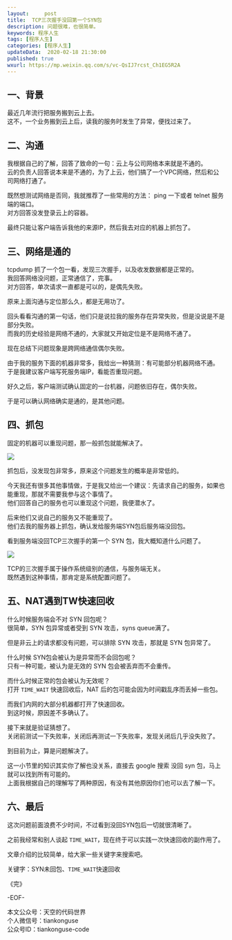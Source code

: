 ```yaml
---   
layout:     post  
title:  TCP三次握手没回第一个SYN包  
description: 问题很难，也很简单。  
keywords: 程序人生  
tags: [程序人生]    
categories: [程序人生]  
updateData:  2020-02-18 21:30:00  
published: true  
wxurl: https://mp.weixin.qq.com/s/vc-QsIJ7rcst_Ch1EG5R2A  
---  
```



## 一、背景  


最近几年流行把服务搬到云上去。  
这不，一个业务搬到云上后，读我的服务时发生了异常，便找过来了。  


## 二、沟通  


我根据自己的了解，回答了致命的一句：云上与公司网络本来就是不通的。  
云的负责人回答说本来是不通的，为了上云，他们搞了一个VPC网络，然后和公司网络打通了。  


既然想测试网络是否同，我就推荐了一些常用的方法： ping 一下或者 telnet 服务端的端口。  
对方回答没发登录云上的容器。  


最终只能让客户端告诉我他的来源IP，然后我去对应的机器上抓包了。  


## 三、网络是通的  


tcpdump 抓了一个包一看，发现三次握手，以及收发数据都是正常的。  
我回答网络没问题，正常通信了，完事。  
对方回答，单次请求一直都是可以的，是偶先失败。  


原来上面沟通与定位那么久，都是无用功了。  


回头看看沟通的第一句话，他们只是说拉我的服务存在异常失败，但是没说是不是部分失败。  
而我的历史经验是网络不通的，大家就又开始定位是不是网络不通了。  



现在总结下问题现象是跨网络通信偶尔失败。  


由于我的服务下面的机器非常多，我给出一种猜测：有可能部分机器网络不通。  
于是我建议客户端写死服务端IP，看能否重现问题。  


好久之后，客户端测试确认固定的一台机器，问题依旧存在，偶尔失败。  


于是可以确认网络确实是通的，是其他问题。  


## 四、抓包  


固定的机器可以重现问题，那一般抓包就能解决了。  


![](http://res.tiamkonguse.com/2020/02/18/001.png)  


抓包后，没发现包非常多，原来这个问题发生的概率是非常低的。  


今天我还有很多其他事情做，于是我又给出一个建议：先请求自己的服务，如果也能重现，那就不需要我参与这个事情了。  
他们回答自己的服务也可以重现这个问题，我便潜水了。  



后来他们又说自己的服务又不能重现了。  
他们去我的服务器上抓包，确认发给服务端SYN包后服务端没回包。  


看到服务端没回TCP三次握手的第一个 SYN 包，我大概知道什么问题了。  


![](http://res.tiamkonguse.com/2020/02/18/002.png)  


TCP的三次握手属于操作系统级别的通信，与服务端无关。  
既然遇到这种事情，那肯定是系统配置问题了。  


## 五、NAT遇到TW快速回收  


什么时候服务端会不对 SYN 回包呢？  
很简单，SYN 包异常或者受到 SYN 攻击，syns queue满了。  


但是非云上的请求都没有问题，可以排除 SYN 攻击，那就是 SYN 包异常了。  


什么时候 SYN包会被认为是异常而不会回包呢？  
只有一种可能，被认为是无效的 SYN 包会被丢弃而不会重传。  


而什么时候正常的包会被认为无效呢？  
打开 `TIME_WAIT` 快速回收后，NAT 后的包可能会因为时间戳乱序而丢掉一些包。  


而我们内网的大部分机器都打开了快速回收。  
到这时候，原因差不多确认了。  


接下来就是验证猜想了。  
关闭前测试一下失败率，关闭后再测试一下失败率，发现关闭后几乎没失败了。  


到目前为止，算是问题解决了。  


这一小节里的知识其实你了解也没关系，直接去 google 搜索 没回 syn 包，马上就可以找到所有可能的。  
上面我根据自己的理解写了两种原因，有没有其他原因你们也可以去了解一下。  



## 六、最后  


这次问题前面浪费不少时间，不过看到没回SYN包后一切就很清晰了。  


之前我经常和别人谈起 `TIME_WAIT`，现在终于可以实践一次快速回收的副作用了。  


文章介绍的比较简单，给大家一些关键字来搜索吧。  


关键字：SYN未回包、`TIME_WAIT`快速回收  


《完》


-EOF-  



本文公众号：天空的代码世界  
个人微信号：tiankonguse  
公众号ID：tiankonguse-code  
  

